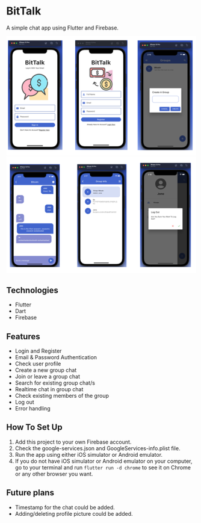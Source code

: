 # BitTalk

A simple chat app using Flutter and Firebase.

![image](./assets/img1.png)
![image](./assets/img2.png)

## Technologies

- Flutter
- Dart
- Firebase

## Features

- Login and Register
- Email & Password Authentication
- Check user profile
- Create a new group chat
- Join or leave a group chat
- Search for existing group chat/s
- Realtime chat in group chat
- Check existing members of the group
- Log out
- Error handling

## How To Set Up

1. Add this project to your own Firebase account.
1. Check the google-services.json and GoogleServices-info.plist file.
1. Run the app using either iOS simulator or Android emulator.
1. If you do not have iOS simulator or Android emulator on your computer, go to your terminal and run `flutter run -d chrome` to see it on Chrome or any other browser you want.

## Future plans

- Timestamp for the chat could be added.
- Adding/deleting profile picture could be added.
